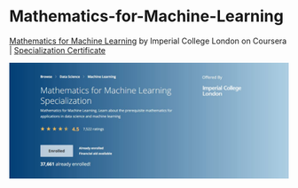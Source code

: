 # Mathematics-for-Machine-Learning

<a href="https://www.coursera.org/specializations/mathematics-machine-learning">Mathematics for Machine Learning</a> by Imperial College London on Coursera | <a href="https://www.coursera.org/account/accomplishments/specialization/RFWBM7NXKQVJ">Specialization Certificate</a>

![000](000.JPG)


